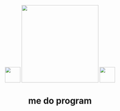 <div id="header" align="center">
  <img src="https://media.tenor.com/NeJfHqkmdMIAAAAi/tux-linux-penguin.gif" width="50"/>
  <img src="https://media.tenor.com/8Ec8gxS5a6EAAAAC/cerisier-fleur-cherry-blossom.gif" width="250"/>
  <img src="https://media.tenor.com/NeJfHqkmdMIAAAAi/tux-linux-penguin.gif" width="50"/>
  <br>
  <h1>me do program</h1>
</div>
